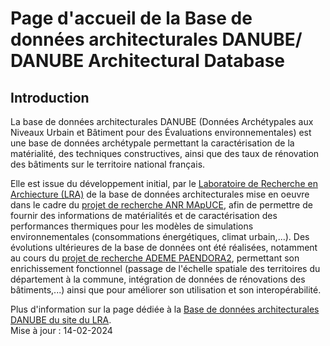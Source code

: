 # Page d'accueil de la Base de données architecturales DANUBE/ DANUBE Architectural Database

## Introduction
La base de données architecturales DANUBE (Données Archétypales aux Niveaux Urbain et Bâtiment pour des Évaluations environnementales) est une base de données archétypale permettant la caractérisation de la matérialité, des techniques constructives, ainsi que des taux de rénovation des bâtiments sur le territoire national français.

Elle est issue du développement initial, par le [Laboratoire de Recherche en Archiecture (LRA)](https://lra.toulouse.archi.fr/) de la base de données architecturales mise en oeuvre dans le cadre du [projet de recherche ANR MApUCE](https://lra.toulouse.archi.fr/lra/activites/projets/mapuce/), afin de permettre de fournir des informations de matérialités et de caractérisation des performances thermiques pour les modèles de simulations environnementales (consommations énergétiques, climat urbain,...). Des évolutions ultérieures de la base de données ont été réalisées, notamment au cours du [projet de recherche ADEME PAENDORA2](https://lra.toulouse.archi.fr/lra/activites/projets/paendora2/), permettant son enrichissement fonctionnel (passage de l'échelle spatiale des territoires du département à la commune, intégration de données de rénovations des bâtiments,...) ainsi que pour améliorer son utilisation et son interopérabilité.

Plus d'information sur la page dédiée à la [Base de données architecturales DANUBE du site du LRA](https://lra.toulouse.archi.fr/lra/activites/projets/DANUBE).
<br/>
Mise à jour : 14-02-2024

